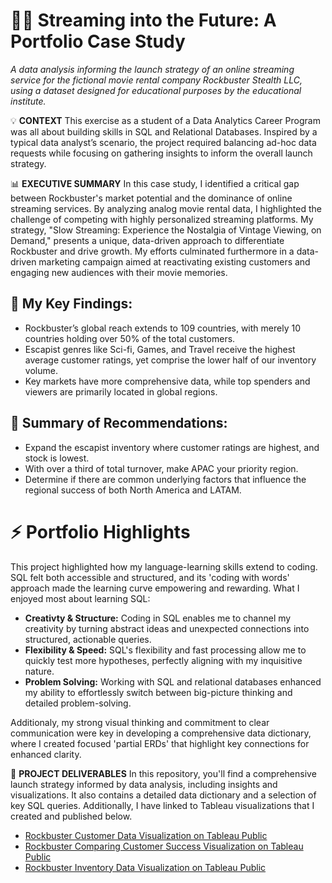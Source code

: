 # 👩‍💻 Streaming into the Future: A Portfolio Case Study
_A data analysis informing the launch strategy of an online streaming service for the fictional movie rental company Rockbuster Stealth LLC, using a dataset designed for educational purposes by the educational institute._

💡 **CONTEXT**
This exercise as a student of a Data Analytics Career Program was all about building skills in SQL and Relational Databases. Inspired by a typical data analyst’s scenario, the project required balancing ad-hoc data requests while focusing on gathering insights to inform the overall launch strategy. 

📊 **EXECUTIVE SUMMARY**
In this case study, I identified a critical gap between Rockbuster's market potential and the dominance of online streaming services. By analyzing analog movie rental data, I highlighted the challenge of competing with highly personalized streaming platforms. My strategy, "Slow Streaming: Experience the Nostalgia of Vintage Viewing, on Demand," presents a unique, data-driven approach to differentiate Rockbuster and drive growth. My efforts culminated furthermore in a data-driven marketing campaign aimed at reactivating existing customers and engaging new audiences with their movie memories.

## 🎯 **My Key Findings:**
* Rockbuster’s global reach extends to 109 countries, with merely 10 countries holding over 50% of the total customers.
* Escapist genres like Sci-fi, Games, and Travel receive the highest average customer ratings, yet comprise the lower half of our inventory volume.
* Key markets have more comprehensive data, while top spenders and viewers are primarily located in global regions.

## 🚀 **Summary of Recommendations:**
* Expand the escapist inventory where customer ratings are highest, and stock is lowest.
* With over a third of total turnover, make APAC your priority region.
* Determine if there are common underlying factors that influence the regional success of both North America and LATAM.

# ⚡️ **Portfolio Highlights**
This project highlighted how my language-learning skills extend to coding. SQL felt both accessible and structured, and its 'coding with words' approach made the learning curve empowering and rewarding. What I enjoyed most about learning SQL:
* **Creativty & Structure:** Coding in SQL enables me to channel my creativity by turning abstract ideas and unexpected connections into structured, actionable queries.
* **Flexibility & Speed:** SQL's flexibility and fast processing allow me to quickly test more hypotheses, perfectly aligning with my inquisitive nature.
* **Problem Solving:** Working with SQL and relational databases enhanced my ability to effortlessly switch between big-picture thinking and detailed problem-solving.

Additionaly, my strong visual thinking and commitment to clear communication were key in developing a comprehensive data dictionary, where I created focused 'partial ERDs' that highlight key connections for enhanced clarity.

🔗 **PROJECT DELIVERABLES**
In this repository, you'll find a comprehensive launch strategy informed by data analysis, including insights and visualizations. It also contains a detailed data dictionary and a selection of key SQL queries. Additionally, I have linked to Tableau visualizations that I created and published below.
* [Rockbuster Customer Data Visualization on Tableau Public](https://public.tableau.com/app/profile/noortje.offreins/viz/Rockbuster_CustomerData/CustomerDataRockbuster?publish=yes "Rockbuster Customer Data Visualization on Tableau Public")
* [Rockbuster Comparing Customer Success Visualization on Tableau Public](https://public.tableau.com/app/profile/noortje.offreins/viz/Rockbuster_ComparingCustomerSuccess/Rockbuster_ComparingCustomerSuccess?publish=yes "Rockbuster Comparing Customer Success Visualization on Tableau Public")
* [Rockbuster Inventory Data Visualization on Tableau Public](https://public.tableau.com/app/profile/noortje.offreins/viz/Rockbuster_InventoryData/GenreInventoryandRating?publish=yes "Rockbuster Inventory Data Visualization on Tableau Public")
